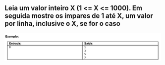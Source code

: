 ## Leia um valor inteiro X (1 <= X <= 1000). Em seguida mostre os ímpares de 1 até X, um valor por linha, inclusive o X, se for o caso

![alt text](image.png)
